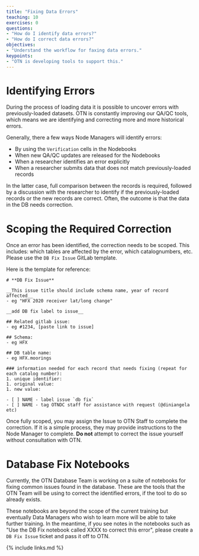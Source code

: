 ```yaml
---
title: "Fixing Data Errors"
teaching: 10
exercises: 0
questions:
- "How do I identify data errors?"
- "How do I correct data errors?"
objectives:
- "Understand the workflow for faxing data errors."
keypoints:
- "OTN is developing tools to support this."
---
```


# Identifying Errors

During the process of loading data it is possible to uncover errors with previously-loaded datasets. OTN is constantly improving our QA/QC tools, which means we are identifying and correcting more and more historical errors.

Generally, there a few ways Node Managers will identify errors:
- By using the `Verification` cells in the Nodebooks
- When new QA/QC updates are released for the Nodebooks
- When a researcher identifies an error explicitly
- When a researcher submits data that does not match previously-loaded records

In the latter case, full comparison between the records is required, followed by a discussion with the researcher to identify if the previously-loaded records or the new records are correct. Often, the outcome is that the data in the DB needs correction.

# Scoping the Required Correction

Once an error has been identified, the correction needs to be scoped. This includes: which tables are affected by the error, which catalognumbers, etc. Please use the `DB Fix Issue` GitLab template.

Here is the template for reference:

```
# **DB Fix Issue**

__This issue title should include schema name, year of record affected__
- eg "HFX 2020 receiver lat/long change"

__add DB fix label to issue__

## Related gitlab issue: 
- eg #1234, [paste link to issue] 

## Schema: 
- eg HFX

## DB table name: 
- eg HFX.moorings

### information needed for each record that needs fixing (repeat for each catalog number):
1. unique identifier:
1. original value:
1. new value:

- [ ] NAME - label issue `db fix`
- [ ] NAME - tag OTNDC staff for assistance with request (@diniangela etc)
```

Once fully scoped, you may assign the Issue to OTN Staff to complete the correction. If it is a simple process, they may provide instructions to the Node Manager to complete. **Do not** attempt to correct the issue yourself without consultation with OTN.

# Database Fix Notebooks

Currently, the OTN Database Team is working on a suite of notebooks for fixing common issues found in the database. These are the tools that the OTN Team will be using to correct the identified errors, if the tool to do so already exists.

These notebooks are beyond the scope of the current training but eventually Data Managers who wish to learn more will be able to take further training. In the meantime, if you see notes in the notebooks such as "Use the DB Fix notebook called XXXX to correct this error", please create a `DB Fix Issue` ticket and pass it off to OTN.

{% include links.md %}
